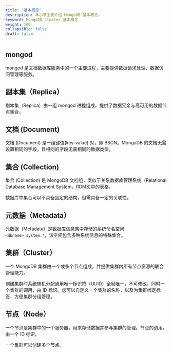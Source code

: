 ```yaml
---
title: "基本概念"
description: 本小节主要介绍 MongoDB 基本概念。 
keyword: MongoDB Cluster 基本概念 
weight: 100
collapsible: false
draft: false
---
```



## mongod

mongod 是文档数据库服务中的一个主要进程，主要提供数据请求处理、数据访问管理等服务。

## 副本集（Replica）

副本集（Replica）由一组 mongod 进程组成，提供了数据冗余与高可用的数据节点集合。

## 文档 (Document)

文档 (Document) 是一组键值(key-value) 对，即 BSON。MongoDB 的文档无需设置相同的字段，且相同的字段无需相同的数据类型。

## 集合 (Collection)

集合 (Collection) 是 MongoDB 文档组，类似于关系数据库管理系统（Relational Database Management System，RDMS)中的表格。

数据库中集合可以不具备固定的结构，但需具备一定的关联性。

## 元数据（Metadata）

元数据（Metadata）是数据库信息集中存储的系统命名空间 `<dbname>.system.*`，该空间包含多种系统信息的特殊集合。

## 集群（Cluster）

一个 MongoDB 集群由一个或多个节点组成，并提供集群内所有节点资源的联合管理能力。

创建集群时系统随机分配通用唯一标识符（UUID）全局唯一，不可修改。同时一个集群的调用，由 ID 标识。您可以自定义一个集群的名称，以及为集群绑定标签，方便集群分组管理。

## 节点（Node）

一个节点是集群中的一个服务器，用来存储数据并参与集群的管理。节点的调用，由一个 ID 标识。

一个集群可以创建多个节点。
